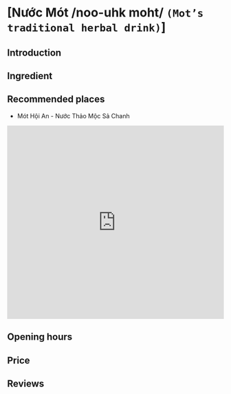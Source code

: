 # [Nước Mót /noo-uhk moht/ `(Mot’s traditional herbal drink)`]

## Introduction

## Ingredient

## Recommended places

 - Mót Hội An - Nước Thảo Mộc Sả Chanh
<div class="map-container">
  <iframe src="https://www.google.com/maps/embed?pb=!1m18!1m12!1m3!1d3837.6082012235415!2d108.32475927518408!3d15.877176544550625!2m3!1f0!2f0!3f0!3m2!1i1024!2i768!4f13.1!3m3!1m2!1s0x31420e7e86a3b673%3A0x111d7cc765bb7cbf!2zTcOzdCBI4buZaSBBbiAtIE7GsOG7m2MgVGjhuqNvIE3hu5ljIFPhuqMgQ2hhbmg!5e0!3m2!1sen!2s!4v1688193424148!5m2!1sen!2s" width="100%" height="450" style="border:0;" allowfullscreen="" loading="lazy" referrerpolicy="no-referrer-when-downgrade"></iframe>
</div>

## Opening hours

## Price

## Reviews
